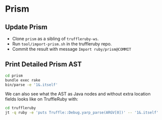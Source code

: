 # Prism

## Update Prism

* Clone `prism` as a sibling of `truffleruby-ws`.
* Run `tool/import-prism.sh` in the truffleruby repo.
* Commit the result with message `Import ruby/prism@COMMIT`

## Print Detailed Prism AST

```bash
cd prism
bundle exec rake
bin/parse -e '1&.itself'
```

We can also see what the AST as Java nodes and without extra location fields looks like on TruffleRuby with:
```bash
cd truffleruby
jt -q ruby -e 'puts Truffle::Debug.yarp_parse(ARGV[0])' -- '1&.itself'
```
